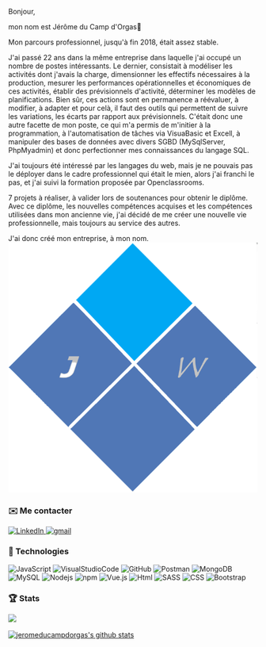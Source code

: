 Bonjour,  
<p>
       mon nom est Jérôme du Camp d'Orgas👋
</p>
<p>
       Mon parcours professionnel, jusqu'à fin 2018, était assez stable. 
</p>
<p>
J'ai passé 22 ans dans la même entreprise dans laquelle j'ai occupé un nombre de postes intéressants.
Le dernier, consistait à modéliser les activités dont j'avais la charge, dimensionner les effectifs nécessaires  à la production, mesurer 
les performances opérationnelles et économiques de ces activités, établir des prévisionnels d'activité, déterminer les modèles de planifications.
Bien sûr, ces actions sont en permanence a réévaluer, à modifier, à adapter et pour celà, il faut des outils qui permettent de suivre les variations, les écarts par rapport aux prévisionnels. 
C'était donc une autre facette de mon poste, ce qui m'a permis de m'initier à la programmation, à l'automatisation de tâches via VisuaBasic et Excell, à manipuler des bases de données avec divers SGBD (MySqlServer, PhpMyadmin) et donc perfectionner mes connaissances du langage SQL.
</p>
<p>
J'ai toujours été intéressé par les langages du web, mais je ne pouvais pas le déployer dans le cadre professionnel qui était le mien, alors j'ai franchi le pas, et j'ai suivi la formation proposée par Openclassrooms.
</p>
<p>
       7 projets à réaliser, à valider lors de soutenances pour obtenir le diplôme.
       Avec ce diplôme, les nouvelles compétences acquises et les compétences utilisées dans mon ancienne vie, j'ai décidé de me créer une nouvelle vie professionnelle, mais                toujours au service des autres.
</p>
<p>
       J'ai donc créé mon entreprise, à mon nom.
       <a href="https://www.jducampdorgas.com">
       <img src="images/Logo1_retouche.png">
       </a>
</p>

 <h3>✉️ Me contacter</h3>
<a href = "https://www.linkedin.com/in/jerome-du-camp-d-orgas-63830689" rel="nofollow">
<img src ="https://camo.githubusercontent.com/b7b7499f1d2dc2b70546dd287eeb9129aed00bf7f822b1863265fb9db32c69a9/68747470733a2f2f696d672e736869656c64732e696f2f62616467652f2d4c696e6b6564496e2d626c75653f6c6f676f3d6c696e6b6564696e" alt="LinkedIn" data-canonical-src="https://img.shields.io/badge/-LinkedIn-blue?logo=linkedin" style="max-width:100%;">
 </a>
 <a href="mailto:ducampdorgasjerome@gmail.com">
    <img src="https://camo.githubusercontent.com/f987d4ca416e32d61f4b92d404cc227d3a75f1d473d778ceeff44f3163a61715/68747470733a2f2f696d672e736869656c64732e696f2f62616467652f2d476d61696c2d626c61636b3f6c6f676f3d676d61696c" alt="gmail" data-canonical-src="https://img.shields.io/badge/-Gmail-black?logo=gmail" style="max-width:100%">
 </a>   


 <h3>🔧 Technologies</h3>
<p>
 <!--Javascript-->
<img src="https://camo.githubusercontent.com/20238323aec31ef9ea89ffc9950352a7a3b129e5945d8ab1610f2e5af46122d2/68747470733a2f2f696d672e736869656c64732e696f2f62616467652f2d4a6176615363726970742d626c61636b3f6c6f676f3d6a617661736372697074" alt="JavaScript" title="JavaScript">
 <!--VisualStudioCode-->
<img
src="https://camo.githubusercontent.com/e85fd98e0f5ce82b82d9a34186bc9d0028c8af29a0d9065b730913e4d8ea5daa/68747470733a2f2f696d672e736869656c64732e696f2f62616467652f2d56697375616c53747564696f436f64652d626c75653f6c6f676f3d76697375616c73747564696f" alt="VisualStudioCode" title="VisualStudioCode">
 <!--GitHub-->
 <img
src="https://camo.githubusercontent.com/155facd106d0890140bf4edcf07580a0a2bc291b4cb15dbf4929d6e2acf5e000/68747470733a2f2f696d672e736869656c64732e696f2f62616467652f2d4769744875622d626c61636b3f6c6f676f3d676974687562" alt="GitHub" title="GitHub">
  <!--Postman-->
 <img
src="https://camo.githubusercontent.com/e05a3f84cf4c8cb5c5c71083fe80715ea29ec7ec39eba06d8a7b942a70fa775e/68747470733a2f2f696d672e736869656c64732e696f2f62616467652f2d506f73746d616e2d6f72616e67653f6c6f676f3d706f73746d616e" alt="Postman" title="Postman">
   <!--MongoDB-->
 <img
src="https://camo.githubusercontent.com/9ea011fa09081d9ff6a37f6a02914dbf98fa1f36c883e681b8b1c66b9982e79d/68747470733a2f2f696d672e736869656c64732e696f2f62616467652f2d4d6f6e676f44422d677265656e3f6c6f676f3d6d6f6e676f6462" alt="MongoDB" title="MongoDB">
    <!--MySQL-->
 <img
src="https://camo.githubusercontent.com/0ecb372a08198a8a95e93021d1e7ebda0d4be8d64eb05b84bcf5563415ab00c5/68747470733a2f2f696d672e736869656c64732e696f2f62616467652f2d4d7953514c2d6f72616e67653f6c6f676f3d6d7973716c" alt="MySQL" title="MySQL">
     <!--Nodejs-->
 <img
src="https://camo.githubusercontent.com/111de198bb56e7b4921e18f25820f053caec36a3d0c1308fa4239619540406bf/68747470733a2f2f696d672e736869656c64732e696f2f62616467652f2d4e6f64656a732d626c61636b3f6c6f676f3d4e6f64652e6a73" alt="Nodejs" title="Nodejs">
 <!--npm-->
 <img
src="https://camo.githubusercontent.com/c86fa899f92cd5c3be75287bba2e72e8554e59ad3e2fce7e1b3642b96a8097e0/68747470733a2f2f696d672e736869656c64732e696f2f6e706d2f762f6e706d2e7376673f6c6f676f3d6e706d" alt="npm" title="npm">
  <!--Vue.js-->
 <img
src="https://camo.githubusercontent.com/466156e318bdc08c227a13b77aecfcb285c4e65fab9c04b2e7d38204d3cc9cb6/68747470733a2f2f696d672e736869656c64732e696f2f62616467652f2d5675652e6a732d677265656e3f6c6f676f3d7675652e6a73" alt="Vue.js" title="Vue.js">
  <!--Html-->
 <img
src="https://camo.githubusercontent.com/2a662a49e84d05d3e8d9d719755e98f0d03b86189592e2a6ea61e240af58c4e9/68747470733a2f2f696d672e736869656c64732e696f2f62616467652f2d48544d4c352d4533344632363f6c6f676f3d68746d6c35266c6f676f436f6c6f723d7768697465" alt="Html" title="Html">
   <!--CSS-->
 <img
src="https://camo.githubusercontent.com/bbca6e72fef7c57bc81ffb2fc0c2127698f4af9a6581d6dfa83c30602bbd755c/68747470733a2f2f696d672e736869656c64732e696f2f62616467652f2d534153532d70696e6b3f6c6f676f3d73617373" alt="SASS" title="SASS">
    <!--SASS-->
 <img
src="https://camo.githubusercontent.com/1c9fee0edb1b29e957c99ce38eb4734f8e5d007f232706414406f1517832d271/68747470733a2f2f696d672e736869656c64732e696f2f62616467652f2d435353332d3135373242363f6c6f676f3d63737333" alt="CSS" title="CSS">
     <!--Bootstrap-->
 <img
src="https://camo.githubusercontent.com/98e5a29d3038fff4e2f89ad1f84d1b42e74313986675442b0ff386561f30b839/68747470733a2f2f696d672e736869656c64732e696f2f62616467652f2d426f6f7473747261702d3536334437433f6c6f676f3d626f6f747374726170" alt="Bootstrap" title="Bootstrap">
</p>

<h3>🏆 Stats</h3>
<p>
 <!--<img
src="https://camo.githubusercontent.com/425468f358dbb66c8a2dd5735bf7ac74d612ea348476c4531dd91caeadf090e2/68747470733a2f2f6b6f6d617265762e636f6d2f67687076632f3f757365726e616d653d616e746f696e65626f6c6c696e67657226636f6c6f723d79656c6c6f77" data-canonical-src="https://komarev.com/ghpvc/?username=JeromeduCampdOrgas&color=green">-->

</p>

![](https://komarev.com/ghpvc/?username=jeromeducampdorgas)


[![jeromeducampdorgas's github stats](https://github-readme-stats.vercel.app/api?username=jeromeducampdorgas&theme=blue-green)](https://github.com/jeromeducampdorgas/github-readme-stats)

